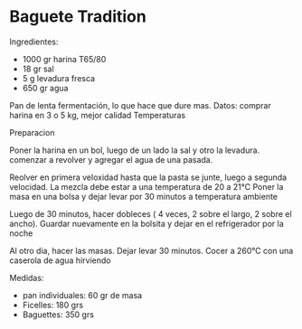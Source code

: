 # Baguete Tradition

Ingredientes:

- 1000 gr harina T65/80
- 18 gr sal
- 5 g levadura fresca
- 650 gr agua

Pan de lenta fermentación, lo que hace que dure mas. Datos: comprar harina en 3 o 5 kg, mejor calidad
  Temperaturas

  Preparacion
  
Poner la harina en un bol, luego de un lado la sal y otro la levadura. comenzar a revolver y agregar el agua de una pasada.

Reolver en primera veloxidad hasta que la pasta se junte, luego a segunda velocidad. La mezcla debe estar a una temperatura de 20 a 21°C
Poner la masa en una bolsa y dejar levar por 30 minutos a temperatura ambiente

Luego de 30 minutos, hacer dobleces ( 4 veces, 2 sobre el largo, 2 sobre el ancho). Guardar nuevamente en la bolsita y dejar en el refrigerador por la noche

Al otro dia, hacer las masas. Dejar levar 30 minutos.
Cocer a 260°C con una caserola de agua hirviendo

Medidas:
- pan individuales: 60 gr de masa
- Ficelles: 180 grs
- Baguettes: 350 grs

